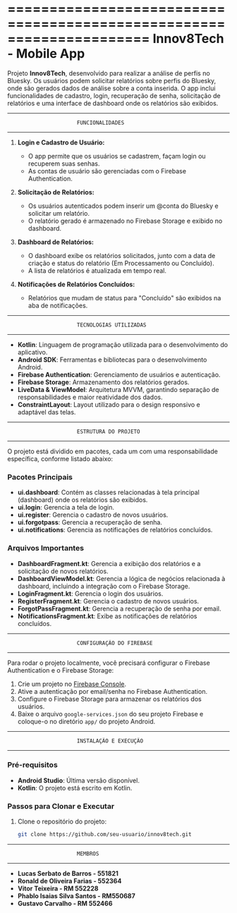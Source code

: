 =====================================================================
                          Innov8Tech - Mobile App
=====================================================================

Projeto **Innov8Tech**, 
desenvolvido para realizar a análise de perfis no Bluesky. Os usuários 
podem solicitar relatórios sobre perfis do Bluesky, onde são gerados 
dados de análise sobre a conta inserida. O app inclui funcionalidades 
de cadastro, login, recuperação de senha, solicitação de relatórios e 
uma interface de dashboard onde os relatórios são exibidos.

---------------------------------------------------------------------
                          FUNCIONALIDADES
---------------------------------------------------------------------

1. **Login e Cadastro de Usuário:**
   - O app permite que os usuários se cadastrem, façam login ou 
     recuperem suas senhas.
   - As contas de usuário são gerenciadas com o Firebase Authentication.
   
2. **Solicitação de Relatórios:**
   - Os usuários autenticados podem inserir um @conta do Bluesky 
     e solicitar um relatório.
   - O relatório gerado é armazenado no Firebase Storage e exibido 
     no dashboard.

3. **Dashboard de Relatórios:**
   - O dashboard exibe os relatórios solicitados, junto com a data 
     de criação e status do relatório (Em Processamento ou Concluído).
   - A lista de relatórios é atualizada em tempo real.

4. **Notificações de Relatórios Concluídos:**
   - Relatórios que mudam de status para "Concluído" são exibidos na 
     aba de notificações.

---------------------------------------------------------------------
                          TECNOLOGIAS UTILIZADAS
---------------------------------------------------------------------

- **Kotlin**: Linguagem de programação utilizada para o desenvolvimento 
              do aplicativo.
- **Android SDK**: Ferramentas e bibliotecas para o desenvolvimento Android.
- **Firebase Authentication**: Gerenciamento de usuários e autenticação.
- **Firebase Storage**: Armazenamento dos relatórios gerados.
- **LiveData & ViewModel**: Arquitetura MVVM, garantindo separação de 
                            responsabilidades e maior reatividade dos dados.
- **ConstraintLayout**: Layout utilizado para o design responsivo e adaptável 
                        das telas.

---------------------------------------------------------------------
                          ESTRUTURA DO PROJETO
---------------------------------------------------------------------

O projeto está dividido em pacotes, cada um com uma responsabilidade 
específica, conforme listado abaixo:

### Pacotes Principais

- **ui.dashboard**: Contém as classes relacionadas à tela principal 
                   (dashboard) onde os relatórios são exibidos.
- **ui.login**: Gerencia a tela de login.
- **ui.register**: Gerencia o cadastro de novos usuários.
- **ui.forgotpass**: Gerencia a recuperação de senha.
- **ui.notifications**: Gerencia as notificações de relatórios concluídos.

### Arquivos Importantes

- **DashboardFragment.kt**: Gerencia a exibição dos relatórios e a 
                            solicitação de novos relatórios.
- **DashboardViewModel.kt**: Gerencia a lógica de negócios relacionada 
                             à dashboard, incluindo a integração com o 
                             Firebase Storage.
- **LoginFragment.kt**: Gerencia o login dos usuários.
- **RegisterFragment.kt**: Gerencia o cadastro de novos usuários.
- **ForgotPassFragment.kt**: Gerencia a recuperação de senha por email.
- **NotificationsFragment.kt**: Exibe as notificações de relatórios 
                                concluídos.

---------------------------------------------------------------------
                          CONFIGURAÇÃO DO FIREBASE
---------------------------------------------------------------------

Para rodar o projeto localmente, você precisará configurar o Firebase 
Authentication e o Firebase Storage:

1. Crie um projeto no [Firebase Console](https://console.firebase.google.com/).
2. Ative a autenticação por email/senha no Firebase Authentication.
3. Configure o Firebase Storage para armazenar os relatórios dos usuários.
4. Baixe o arquivo `google-services.json` do seu projeto Firebase e coloque-o 
   no diretório `app/` do projeto Android.

---------------------------------------------------------------------
                          INSTALAÇÃO E EXECUÇÃO
---------------------------------------------------------------------

### Pré-requisitos

- **Android Studio**: Última versão disponível.
- **Kotlin**: O projeto está escrito em Kotlin.

### Passos para Clonar e Executar

1. Clone o repositório do projeto:
   ```bash
   git clone https://github.com/seu-usuario/innov8tech.git

---------------------------------------------------------------------
                          MEMBROS
---------------------------------------------------------------------

- **Lucas Serbato de Barros - 551821**
- **Ronald de Oliveira Farias - 552364**
- **Vitor Teixeira - RM 552228**
- **Phablo Isaias Silva Santos - RM550687**
- **Gustavo Carvalho - RM 552466**
